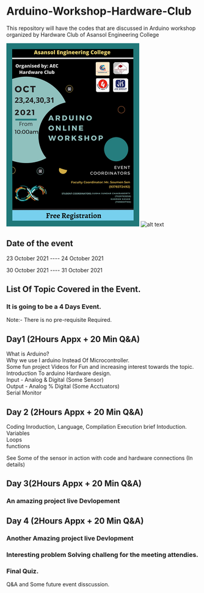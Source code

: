 # Arduino-Workshop-Hardware-Club
This repository will have the codes that are discussed in Arduino workshop organized by Hardware Club of Asansol Engineering College 

![alt text](https://github.com/kamran-hassan/Arduino-Workshop-Hardware-Club/blob/main/poster1.png?raw=true)
![alt text](![image](https://user-images.githubusercontent.com/52744272/136660100-6761a86f-4d6d-414c-a152-a871d2845782.png))
## Date of the event
23 October 2021          ----               24 October 2021

30 October 2021          ----               31 October 2021
## List Of Topic Covered in the Event.

### It is going to be a 4 Days Event.
  Note:- There is no pre-requisite Required.
  ## Day1 (2Hours Appx + 20 Min Q&A)
   
   What is Arduino? <br>
   Why we use I arduino Instead Of Microcontroller. <br>
   Some fun project Videos for Fun and increasing interest towards the topic. <br>
   Introduction To arduino Hardware design. <br>
   Input - Analog & Digital   (Some Sensor) <br>
   Output - Analog % Digital  (Some Acctuators)<br> 
   Serial Monitor <br>
   
   ## Day 2 (2Hours Appx + 20 Min Q&A)
   
   Coding Inroduction, Language, Compilation Execution brief Intoduction. <br>
   Variables <br>
   Loops <br>
   functions  <br>
   
   See Some of the sensor in action with code and hardware connections (In details)  <br>
   
   ## Day 3(2Hours Appx + 20 Min Q&A)  <br>
  
   ### An amazing project live Devlopement <br>
   
   ## Day 4 (2Hours Appx + 20 Min Q&A)  <br>
   
   ### Another Amazing project live Devlopment  <br>
   
   ### Interesting problem Solving challeng for the meeting attendies.  <br>
   ### Final Quiz.  <br>
   Q&A and Some future event disscussion.   <br>

